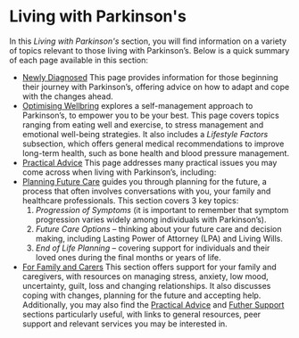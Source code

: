 # Living with Parkinson's

In this _Living with Parkinson's_ section, you will find information on a variety of topics relevant to those living with Parkinson’s. Below is a quick summary of each page available in this section:
- [Newly Diagnosed](app-content/pages-content/newly-diagnosed.md) This page provides information for those beginning their journey with Parkinson’s, offering advice on how to  adapt and cope with the changes ahead.
- [Optimising Wellbring](app-content/pages-content/optimising-wellbeing.md) explores a self-management approach to Parkinson’s, to empower you to be your best. This page covers topics ranging from eating well and exercise, to stress management and emotional well-being strategies. It also includes a _Lifestyle Factors_ subsection, which offers general medical recommendations to improve long-term health, such as bone health and blood pressure management.
- [Practical Advice](app-content/pages-content/living-with-parkinsons/pratical-advice.md) This page addresses many practical issues you may come across when living with Parkinson’s, including:
- [Planning Future Care](app-content/pages-content/living-with-parkinsons/planning-future-care.md) guides you through planning for the future, a process that often involves conversations with you, your family and healthcare professionals. This section covers 3 key topics:
  1. _Progression of Symptoms_ (it is important to remember that symptom progression varies widely among individuals with Parkinson’s).
  2. _Future Care Options_ – thinking about your future care and decision making, including Lasting Power of Attorney (LPA) and Living Wills.
  3. _End of Life Planning_ – covering support for individuals and their loved ones during the final months or years of life. 
- [For Family and Carers](for-family-and-carers.md) This section offers support for your family and caregivers, with resources on managing stress, anxiety, low mood, uncertainty, guilt, loss and changing relationships. It also discusses coping with changes, planning for the future and accepting help. Additionally, you may also find the [Practical Advice](app-content/pages-content/living-with-parkinsons/pratical-advice.md) and [Futher Support](app-content/pages-content/futher-support.md) sections particularly useful, with links to general resources, peer support and relevant services you may be interested in.

